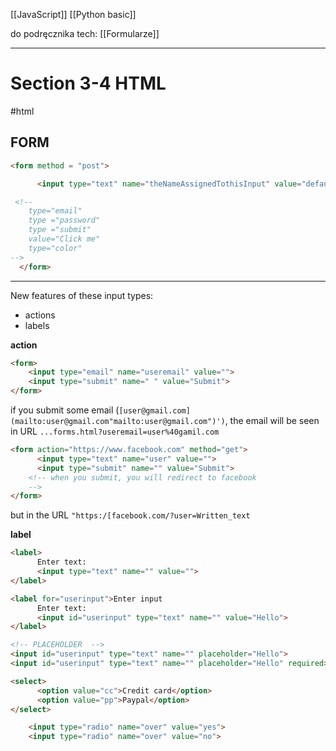 [[JavaScript]]
[[Python basic]]

do podręcznika tech:
[[Formularze]]

---

# Section 3-4 HTML
#html



## FORM
```html
<form method = "post">  

      <input type="text" name="theNameAssignedTothisInput" value="default value placed inside there">  

 <!--
	type="email"  
	type ="password"  
	type ="submit"
	value="Click me"  
    type="color"                    
-->
  </form>

```
---

New features of these input types:  
-   actions  
-   labels

**action**
```html
<form>  
	<input type="email" name="useremail" value="">  
	<input type="submit" name=" " value="Submit">  
</form>

```
if you submit some email 
(`[user@gmail.com](mailto:user@gmail.com"mailto:user@gmail.com")')`,
the email will be seen in URL 
`...forms.html?useremail=user%40gamil.com`

```html
<form action="https://www.facebook.com" method="get">  
      <input type="text" name="user" value="">  
      <input type="submit" name="" value="Submit">
	<!-- when you submit, you will redirect to facebook  
	-->
</form>
```
but in the URL `"https:/[facebook.com/?user=Written_text`

**label**
```html
<label>  
      Enter text:  
      <input type="text" name="" value="">  
</label>  

<label for="userinput">Enter input   
      Enter text:  
      <input id="userinput" type="text" name="" value="Hello">  
</label>  

<!-- PLACEHOLDER  -->
<input id="userinput" type="text" name="" placeholder="Hello">  
<input id="userinput" type="text" name="" placeholder="Hello" required>

```

```html
<select>  
      <option value="cc">Credit card</option>  
      <option value="pp">Paypal</option>  
</select>  

	<input type="radio" name="over" value="yes">  
	<input type="radio" name="over" value="no">

```




